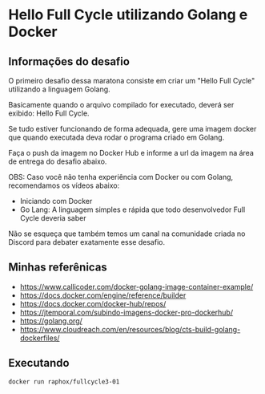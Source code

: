 # Hello Full Cycle utilizando Golang e Docker

## Informações do desafio

O primeiro desafio dessa maratona consiste em criar um "Hello Full Cycle" utilizando a linguagem Golang.

Basicamente quando o arquivo compilado for executado, deverá ser exibido: Hello Full Cycle.

Se tudo estiver funcionando de forma adequada, gere uma imagem docker que quando executada deva rodar o programa criado em Golang.

Faça o push da imagem no Docker Hub e informe a url da imagem na área de entrega do desafio abaixo.

OBS: Caso você não tenha experiência com Docker ou com Golang, recomendamos os vídeos abaixo:

* Iniciando com Docker
* Go Lang: A linguagem simples e rápida que todo desenvolvedor Full Cycle deveria saber

Não se esqueça que também temos um canal na comunidade criada no Discord para debater exatamente esse desafio.

## Minhas referênicas

* https://www.callicoder.com/docker-golang-image-container-example/
* https://docs.docker.com/engine/reference/builder
* https://docs.docker.com/docker-hub/repos/
* https://jtemporal.com/subindo-imagens-docker-pro-dockerhub/
* https://golang.org/
* https://www.cloudreach.com/en/resources/blog/cts-build-golang-dockerfiles/

## Executando

```bash
docker run raphox/fullcycle3-01
```